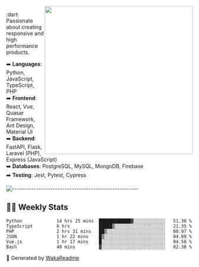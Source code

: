 <img src="https://github-readme-stats.vercel.app/api?username=iguit0&show_icons=true&include_all_commits=true&count_private=true&theme=dracula" min-width="400px" max-width="400px" width="400px" align="right" />

<p align="left"> 
  :dart: Passionate about creating responsive and high performance products.
</p>

<p align="left">
  ➡️ <strong>Languages</strong>: Python, JavaScript, TypeScript, PHP<br>
  ➡️ <strong>Frontend</strong>: React, Vue, Quasar Framework, Ant Design, Material UI<br>
  ➡️ <strong>Backend</strong>: FastAPI, Flask, Laravel (PHP), Express (JavaScript)<br>
  ➡️ <strong>Databases</strong>: PostgreSQL, MySQL, MongoDB, Firebase<br>
  ➡️ <strong>Testing</strong>: Jest, Pytest, Cypress<br>
</p>

![-----------------------------------------------------](https://raw.githubusercontent.com/andreasbm/readme/master/assets/lines/vintage.png)

## :man_technologist: Weekly Stats
<!--START_SECTION:waka-->

```text
Python             14 hrs 25 mins  ████████████▓░░░░░░░░░░░░   51.30 %
TypeScript         6 hrs           █████▒░░░░░░░░░░░░░░░░░░░   21.35 %
PHP                2 hrs 31 mins   ██▒░░░░░░░░░░░░░░░░░░░░░░   08.97 %
JSON               1 hr 22 mins    █▒░░░░░░░░░░░░░░░░░░░░░░░   04.89 %
Vue.js             1 hr 17 mins    █░░░░░░░░░░░░░░░░░░░░░░░░   04.58 %
Bash               40 mins         ▓░░░░░░░░░░░░░░░░░░░░░░░░   02.38 %
```

<!--END_SECTION:waka-->

🚀 Generated by [WakaReadme](https://github.com/athul/waka-readme)
